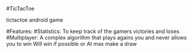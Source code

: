 #TicTacToe

tictactoe android game


#Features:
#Statistics:
    To keep track of the gamers victories and loses
#Multiplayer:
    A complex algorithm that plays agains you and never allows you to win
      Will win if possible 
      or
      At max make a draw
